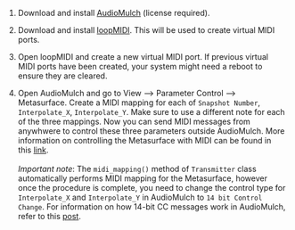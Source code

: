 1. Download and install [AudioMulch](http://www.audiomulch.com/) (license required).

2. Download and install [loopMIDI](http://www.tobias-erichsen.de/software/loopmidi.html). This will be used to create virtual MIDI ports.

3. Open loopMIDI and create a new virtual MIDI port. If previous virtual MIDI ports have been created, your system might need a reboot to ensure they are cleared.

4. Open AudioMulch and go to View --> Parameter Control --> Metasurface. Create a MIDI mapping for each of `Snapshot Number`, `Interpolate_X`, `Interpolate_Y`. Make sure to use a different note for each of the three mappings.
Now you can send MIDI messages from anywhwere to control these three parameters outside AudioMulch. More information on controlling the Metasurface with MIDI can be found in this [link](http://www.audiomulch.com/tutorials/beginners-tutorial-6-controlling-the-metasurface-with-midi).
<br/><br/>*Important note*: The `midi_mapping()` method of `Transmitter` class automatically performs MIDI mapping for the Metasurface, however once the procedure is complete, you need to change the control type for `Interpolate_X` and `Interpolate_Y` in AudioMulch to `14 bit Control Change`. For information on how 14-bit CC messages work in AudioMulch, refer to this [post](http://www.audiomulch.com/comment/1980#comment-1980).
